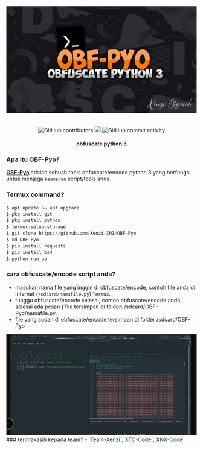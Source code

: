 <div align="center">
  <img src="IMG/foto.png">
  <br>
  <br>
  <p>
    <img alt="GitHub contributors" src="https://img.shields.io/github/contributors/Xenzi-XN1/OBF-Pyo">
    <img src="https://img.shields.io/badge/Version-2.0-brightgreen.svg?style=shields">
    <img alt="GitHub commit activity" src="https://img.shields.io/github/commit-activity/m/Xenzi-XN1/OBF-Pyo">
  </p>
  <h4> obfuscate python 3 </h4>
</div>

### Apa itu OBF-Pyo?
[**OBF-Pyo**](https://github.com/Xenzi-XN1/OBF-Pyo) adalah sebuah tools obfuscate/encode python 3 yang berfungsi untuk menjaga `keamanan` script/tools anda.

### Termux command?
```python
$ apt update && apt upgrade
$ pkg install git
$ pkg install python
$ termux-setup-storage
$ git clone https://github.com/Xenzi-XN1/OBF-Pyo
$ cd OBF-Pyo
$ pip install requests
$ pip install bs4
$ python run.py
```

### cara obfuscate/encode script anda?
- masukan nama file yang inggin di obfuscate/encode, contoh file anda di internet (`/sdcard/namafile.py`) `Termux`.
- tunggu obfuscate/encode selesai, contoh obfuscate/encode anda selesai ada pesan (`file tersimpan di folder: /sdcard/OBF-Pyo/namafile.py.
- file yang sudah di obfuscate/encode tersimpan di folder /sdcard/OBF-Pyo
<img src="IMG/IMG_20230906_004018.jpg">
### terimakasih kepada team?
 - `Team-Xenzi`,`XTC-Code`,`XNX-Code`
